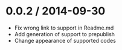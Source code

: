 
0.0.2 / 2014-09-30
==================

 * Fix wrong link to support in Readme.md
 * Add generation of support to prepublish
 * Change appearance of supported codes
